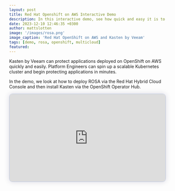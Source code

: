 ```yaml
---
layout: post
title: Red Hat Openshift on AWS Interactive Demo
description: In this interactive demo, see how quick and easy it is to deploy Red Hat OpenShift on AWS and protect workloads.
date: 2023-12-10 12:46:35 +0300
author: mattslotten
image: '/images/rosa.png'
image_caption: 'Red Hat OpenShift on AWS and Kasten by Veeam'
tags: [demo, rosa, openshift, multicloud]
featured:
---
```

<p>
Kasten by Veeam can protect applications deployed on OpenShift on AWS quickly and easily.  Platform Engineers can spin up a scalable Kubernetes cluster and begin protecting applications in minutes.
</p>
<p>
In the demo, we look at how to deploy ROSA via the Red Hat Hybrid Cloud Console and then install Kasten via the OpenShift Operator Hub.
</p>
<div>
        <script src="https://js.storylane.io/js/v1/storylane.js"></script>
        <div class="sl-embed" style="position:relative;padding-bottom:56.25%;width:100%;height:0;transform:scale(1)">
          <iframe class="sl-demo" src="https://veeam.storylane.io/demo/6ht0keai6qey" name="sl-embed" allow="fullscreen; camera; microphone" style="position:absolute;top:0;left:0;width:100%;height:100%;border:1px solid rgba(63,95,172,0.35);box-shadow: 0px 0px 18px rgba(26, 19, 72, 0.15);border-radius:10px;box-sizing:border-box;"></iframe>
        </div>
      </div>